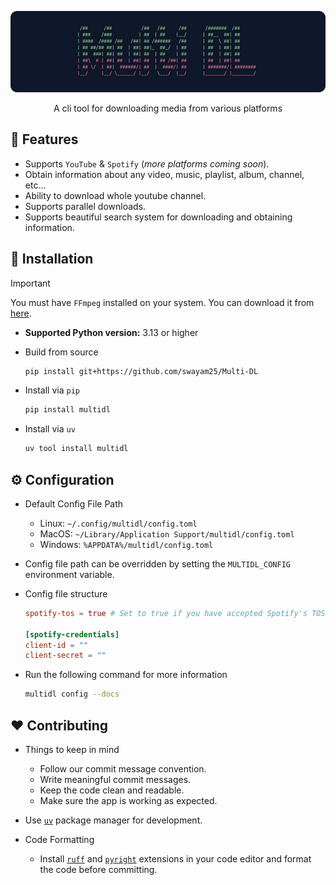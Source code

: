 <div align="center">

![Multi DL](https://github.com/swayam25/Multi-DL/raw/main/assets/banner.png)

A cli tool for downloading media from various platforms

</div>

## 🎯 Features

- Supports `YouTube` & `Spotify` (*more platforms coming soon*).
- Obtain information about any video, music, playlist, album, channel, etc...
- Ability to download whole youtube channel.
- Supports parallel downloads.
- Supports beautiful search system for downloading and obtaining information.

## 🚩 Installation

> [!IMPORTANT]
> You must have `FFmpeg` installed on your system. You can download it from [here](https://ffmpeg.org/download.html).

- **Supported Python version:** 3.13 or higher

- Build from source
    ```sh
    pip install git+https://github.com/swayam25/Multi-DL
    ```

- Install via `pip`
    ```sh
    pip install multidl
    ```

- Install via `uv`
    ```sh
    uv tool install multidl
    ```

## ⚙️ Configuration

- Default Config File Path
    - Linux: `~/.config/multidl/config.toml`
    - MacOS: `~/Library/Application Support/multidl/config.toml`
    - Windows: `%APPDATA%/multidl/config.toml`

- Config file path can be overridden by setting the `MULTIDL_CONFIG` environment variable.

- Config file structure
    ```toml
    spotify-tos = true # Set to true if you have accepted Spotify's TOS

    [spotify-credentials]
    client-id = ""
    client-secret = ""
    ```

- Run the following command for more information
    ```sh
    multidl config --docs
    ```


## ❤️ Contributing

- Things to keep in mind
    - Follow our commit message convention.
    - Write meaningful commit messages.
    - Keep the code clean and readable.
    - Make sure the app is working as expected.

- Use [`uv`](https://docs.astral.sh/uv/) package manager for development.

- Code Formatting
    - Install [`ruff`](https://docs.astral.sh/ruff/editors/) and [`pyright`](https://microsoft.github.io/pyright/#/installation) extensions in your code editor and format the code before committing.
